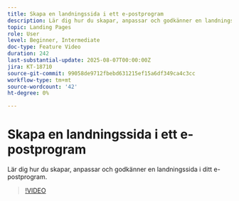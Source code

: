 ```yaml
---
title: Skapa en landningssida i ett e-postprogram
description: Lär dig hur du skapar, anpassar och godkänner en landningssida i ditt e-postprogram.
topic: Landing Pages
role: User
level: Beginner, Intermediate
doc-type: Feature Video
duration: 242
last-substantial-update: 2025-08-07T00:00:00Z
jira: KT-18710
source-git-commit: 99058de9712fbebd631215ef15a6df349ca4c3cc
workflow-type: tm+mt
source-wordcount: '42'
ht-degree: 0%

---
```



# Skapa en landningssida i ett e-postprogram

Lär dig hur du skapar, anpassar och godkänner en landningssida i ditt e-postprogram.

>[!VIDEO](https://video.tv.adobe.com/v/3470631/?learn=on&enablevpops)
